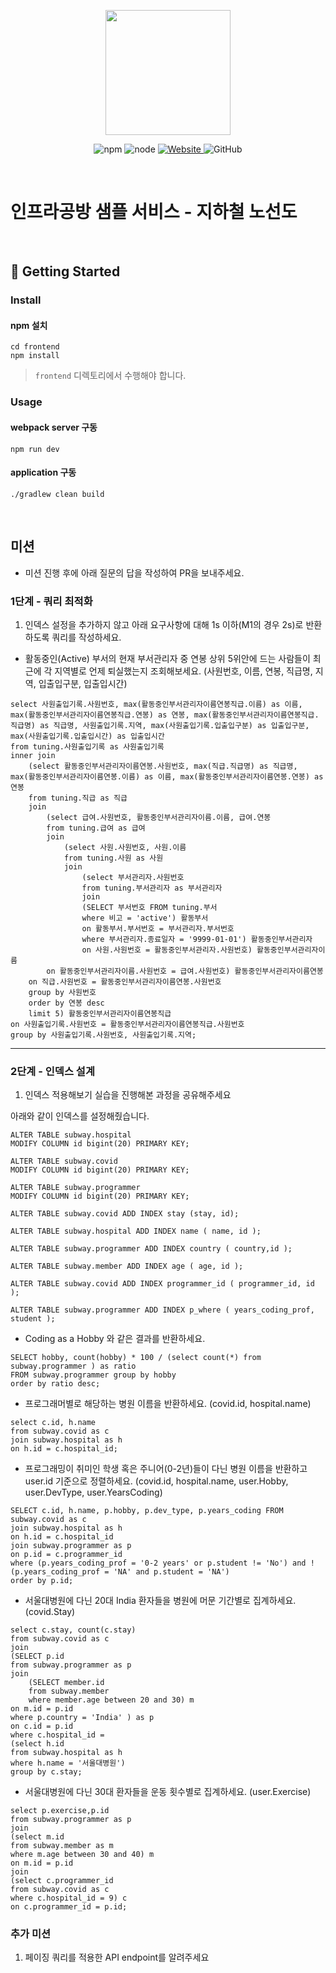 <p align="center">
    <img width="200px;" src="https://raw.githubusercontent.com/woowacourse/atdd-subway-admin-frontend/master/images/main_logo.png"/>
</p>
<p align="center">
  <img alt="npm" src="https://img.shields.io/badge/npm-%3E%3D%205.5.0-blue">
  <img alt="node" src="https://img.shields.io/badge/node-%3E%3D%209.3.0-blue">
  <a href="https://edu.nextstep.camp/c/R89PYi5H" alt="nextstep atdd">
    <img alt="Website" src="https://img.shields.io/website?url=https%3A%2F%2Fedu.nextstep.camp%2Fc%2FR89PYi5H">
  </a>
  <img alt="GitHub" src="https://img.shields.io/github/license/next-step/atdd-subway-service">
</p>

<br>

# 인프라공방 샘플 서비스 - 지하철 노선도

<br>

## 🚀 Getting Started

### Install
#### npm 설치
```
cd frontend
npm install
```
> `frontend` 디렉토리에서 수행해야 합니다.

### Usage
#### webpack server 구동
```
npm run dev
```
#### application 구동
```
./gradlew clean build
```
<br>

## 미션

* 미션 진행 후에 아래 질문의 답을 작성하여 PR을 보내주세요.

### 1단계 - 쿼리 최적화

1. 인덱스 설정을 추가하지 않고 아래 요구사항에 대해 1s 이하(M1의 경우 2s)로 반환하도록 쿼리를 작성하세요.

- 활동중인(Active) 부서의 현재 부서관리자 중 연봉 상위 5위안에 드는 사람들이 최근에 각 지역별로 언제 퇴실했는지 조회해보세요. (사원번호, 이름, 연봉, 직급명, 지역, 입출입구분, 입출입시간)
```
select 사원출입기록.사원번호, max(활동중인부서관리자이름연봉직급.이름) as 이름,  max(활동중인부서관리자이름연봉직급.연봉) as 연봉, max(활동중인부서관리자이름연봉직급.직급명) as 직급명, 사원출입기록.지역, max(사원출입기록.입출입구분) as 입출입구분, max(사원출입기록.입출입시간) as 입출입시간
from tuning.사원출입기록 as 사원출입기록
inner join
	(select 활동중인부서관리자이름연봉.사원번호, max(직급.직급명) as 직급명, max(활동중인부서관리자이름연봉.이름) as 이름, max(활동중인부서관리자이름연봉.연봉) as 연봉
	from tuning.직급 as 직급
	join
		(select 급여.사원번호, 활동중인부서관리자이름.이름, 급여.연봉
		from tuning.급여 as 급여
		join
			(select 사원.사원번호, 사원.이름
			from tuning.사원 as 사원
			join 
				(select 부서관리자.사원번호
				from tuning.부서관리자 as 부서관리자
				join 
				(SELECT 부서번호 FROM tuning.부서
				where 비고 = 'active') 활동부서
				on 활동부서.부서번호 = 부서관리자.부서번호
				where 부서관리자.종료일자 = '9999-01-01') 활동중인부서관리자
				on 사원.사원번호 = 활동중인부서관리자.사원번호) 활동중인부서관리자이름
		on 활동중인부서관리자이름.사원번호 = 급여.사원번호) 활동중인부서관리자이름연봉
	on 직급.사원번호 = 활동중인부서관리자이름연봉.사원번호
    group by 사원번호
    order by 연봉 desc
    limit 5) 활동중인부서관리자이름연봉직급
on 사원출입기록.사원번호 = 활동중인부서관리자이름연봉직급.사원번호
group by 사원출입기록.사원번호, 사원출입기록.지역;
```
---

### 2단계 - 인덱스 설계

1. 인덱스 적용해보기 실습을 진행해본 과정을 공유해주세요

아래와 같이 인덱스를 설정해줬습니다.
```
ALTER TABLE subway.hospital
MODIFY COLUMN id bigint(20) PRIMARY KEY;

ALTER TABLE subway.covid
MODIFY COLUMN id bigint(20) PRIMARY KEY;

ALTER TABLE subway.programmer
MODIFY COLUMN id bigint(20) PRIMARY KEY;

ALTER TABLE subway.covid ADD INDEX stay (stay, id);

ALTER TABLE subway.hospital ADD INDEX name ( name, id );

ALTER TABLE subway.programmer ADD INDEX country ( country,id );

ALTER TABLE subway.member ADD INDEX age ( age, id );

ALTER TABLE subway.covid ADD INDEX programmer_id ( programmer_id, id );

ALTER TABLE subway.programmer ADD INDEX p_where ( years_coding_prof, student );
```
- Coding as a Hobby 와 같은 결과를 반환하세요.
```
SELECT hobby, count(hobby) * 100 / (select count(*) from subway.programmer ) as ratio
FROM subway.programmer group by hobby
order by ratio desc;
```


- 프로그래머별로 해당하는 병원 이름을 반환하세요. (covid.id, hospital.name)
```
select c.id, h.name
from subway.covid as c
join subway.hospital as h
on h.id = c.hospital_id;
```
  

- 프로그래밍이 취미인 학생 혹은 주니어(0-2년)들이 다닌 병원 이름을 반환하고 user.id 기준으로 정렬하세요. (covid.id, hospital.name, user.Hobby, user.DevType, user.YearsCoding)
```
SELECT c.id, h.name, p.hobby, p.dev_type, p.years_coding FROM subway.covid as c
join subway.hospital as h
on h.id = c.hospital_id
join subway.programmer as p
on p.id = c.programmer_id
where (p.years_coding_prof = '0-2 years' or p.student != 'No') and !(p.years_coding_prof = 'NA' and p.student = 'NA')
order by p.id;
```
  
- 서울대병원에 다닌 20대 India 환자들을 병원에 머문 기간별로 집계하세요. (covid.Stay)
```
select c.stay, count(c.stay)
from subway.covid as c
join 
(SELECT p.id
from subway.programmer as p
join
	(SELECT member.id
	from subway.member
    where member.age between 20 and 30) m
on m.id = p.id 
where p.country = 'India' ) as p
on c.id = p.id
where c.hospital_id =
(select h.id
from subway.hospital as h
where h.name = '서울대병원')
group by c.stay;
```

- 서울대병원에 다닌 30대 환자들을 운동 횟수별로 집계하세요. (user.Exercise)
```
select p.exercise,p.id
from subway.programmer as p
join 
(select m.id
from subway.member as m
where m.age between 30 and 40) m
on m.id = p.id
join
(select c.programmer_id
from subway.covid as c
where c.hospital_id = 9) c
on c.programmer_id = p.id;
```
### 추가 미션

1. 페이징 쿼리를 적용한 API endpoint를 알려주세요
